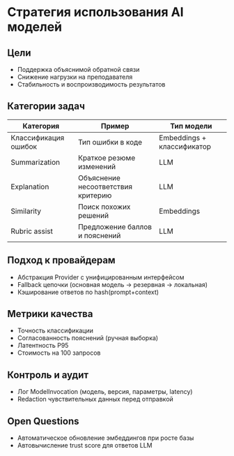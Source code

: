 # Стратегия использования AI моделей

## Цели

- Поддержка объяснимой обратной связи
- Снижение нагрузки на преподавателя
- Стабильность и воспроизводимость результатов

## Категории задач

| Категория | Пример | Тип модели |
|----------|--------|-----------|
| Классификация ошибок | Тип ошибки в коде | Embeddings + классификатор |
| Summarization | Краткое резюме изменений | LLM |
| Explanation | Объяснение несоответствия критерию | LLM |
| Similarity | Поиск похожих решений | Embeddings |
| Rubric assist | Предложение баллов и пояснений | LLM |

## Подход к провайдерам

- Абстракция Provider с унифицированным интерфейсом
- Fallback цепочки (основная модель → резервная → локальная)
- Кэширование ответов по hash(prompt+context)

## Метрики качества

- Точность классификации
- Согласованность пояснений (ручная выборка)
- Латентность P95
- Стоимость на 100 запросов

## Контроль и аудит

- Лог ModelInvocation (модель, версия, параметры, latency)
- Redaction чувствительных данных перед отправкой

## Open Questions

- Автоматическое обновление эмбеддингов при росте базы
- Автовычисление trust score для ответов LLM
